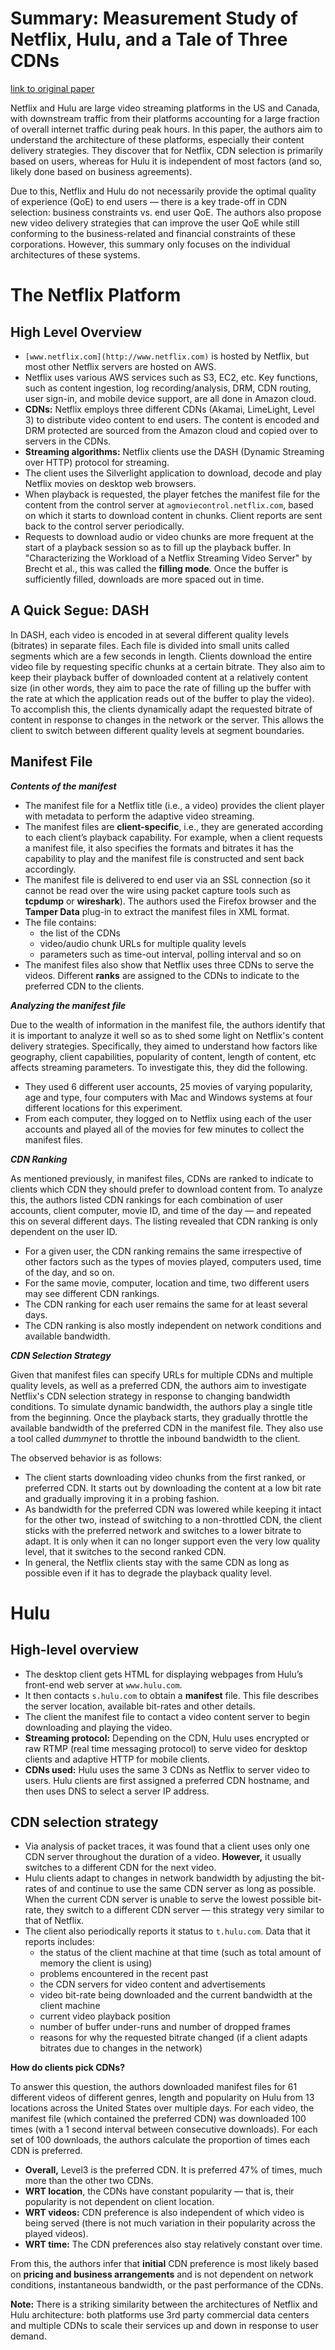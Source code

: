 # Summary: Measurement Study of Netflix, Hulu, and a Tale of Three CDNs

[link to original paper](https://ieeexplore.ieee.org/abstract/document/6915771)

Netflix and Hulu are large video streaming platforms in the US and Canada, with downstream traffic from their platforms accounting for a large fraction of overall internet traffic during peak hours. In this paper, the authors aim to understand the architecture of these platforms, especially their content delivery strategies. They discover that for Netflix, CDN selection is primarily based on users, whereas for Hulu it is independent of most factors (and so, likely done based on business agreements).

Due to this, Netflix and Hulu do not necessarily provide the optimal quality of experience (QoE) to end users — there is a key trade-off in CDN selection: business constraints vs. end user QoE. The authors also propose new video delivery strategies that can improve the user QoE while still conforming to the business-related and financial constraints of these corporations. However, this summary only focuses on the individual architectures of these systems.

# The Netflix Platform

## High Level Overview

- `[www.netflix.com](http://www.netflix.com)` is hosted by Netflix, but most other Netflix servers are hosted on AWS.
- Netflix uses various AWS services such as S3, EC2, etc. Key functions, such as content ingestion, log recording/analysis, DRM, CDN routing, user sign-in, and mobile device support, are all done in Amazon cloud.
- **CDNs:**  Netflix employs three different CDNs (Akamai, LimeLight, Level 3) to distribute video content to end users. The content is encoded and DRM protected are sourced from the Amazon cloud and copied over to servers in the CDNs.
- **Streaming algorithms:**  Netflix clients use the DASH (Dynamic Streaming over HTTP) protocol for streaming.
- The client uses the Silverlight application to download, decode and play Netflix movies on desktop web browsers.
- When playback is requested, the player fetches the manifest file for the content from the
control server at `agmoviecontrol.netflix.com`, based on which it starts to download content in chunks. Client reports are sent back to the control server periodically.
- Requests to download audio or video chunks are more frequent at the start of a playback session so as to fill up the playback buffer. In "Characterizing the Workload of a Netflix Streaming Video Server" by Brecht et al., this was called the **filling mode**. Once the buffer is sufficiently filled, downloads are more spaced out in time.

## A Quick Segue: DASH

In DASH, each video is encoded in at several different quality levels (bitrates) in separate files. Each file is divided into small units called segments which are a few seconds in length. Clients download the entire video file by requesting specific chunks at a certain bitrate. They also aim to keep their playback buffer of downloaded content at a relatively content size (in other words, they aim to pace the rate of filling up the buffer with the rate at which the application reads out of the buffer to play the video). To accomplish this, the clients dynamically adapt the requested bitrate of content in response to changes in the network or the server. This allows the client to switch between different quality levels at segment boundaries.

## Manifest File

***Contents of the manifest***

- The manifest file for a Netflix title (i.e., a video) provides the client player with metadata to perform the adaptive video streaming.
- The manifest files are **client-specific**, i.e., they are generated according to each client’s playback capability. For example, when a client requests a manifest file, it also specifies the formats and bitrates it has the capability to play and the manifest file is constructed and sent back accordingly.
- The manifest file is delivered to end user via an SSL connection (so it cannot be read over the wire using packet capture tools such as **tcpdump** or **wireshark**). The authors used the Firefox browser and the **Tamper Data** plug-in to extract the manifest files in XML format.
- The file contains:
    - the list of the CDNs
    - video/audio chunk URLs for multiple quality levels
    - parameters such as time-out interval, polling interval and so on
- The manifest files also show that Netflix uses three CDNs to serve the videos. Different **ranks** are assigned to the CDNs to indicate to the preferred CDN to the clients.

***Analyzing the manifest file***

Due to the wealth of information in the manifest file, the authors identify that it is important to analyze it well so as to shed some light on Netflix's content delivery strategies. Specifically, they aimed to understand how factors like geography, client capabilities, popularity of content, length of content, etc affects streaming parameters. To investigate this, they did the following.

- They used 6 different user accounts, 25 movies of varying popularity, age and type, four computers with Mac and Windows systems at four different locations for this
experiment.
- From each computer, they logged on to Netflix using each of the user accounts and played all of the movies for few minutes to collect the manifest files.

***CDN Ranking***

As mentioned previously, in manifest files, CDNs are ranked to indicate to clients which CDN they should prefer to download content from. To analyze this, the authors listed CDN rankings for each combination of user accounts, client computer, movie ID, and time of the day — and repeated this on several different days. The listing revealed that  CDN ranking is only dependent on the user ID.

- For a given user, the CDN ranking remains the same irrespective of other factors such as the types of movies played, computers used, time of the day, and so on.
- For the same movie, computer, location and time, two different users may see different CDN rankings.
- The CDN ranking for each user remains the same for at least several days.
- The CDN ranking is also mostly independent on network conditions and available bandwidth.

***CDN Selection Strategy***

Given that manifest files can specify URLs for multiple CDNs and multiple quality levels, as well as a preferred CDN, the authors aim to investigate Netflix's CDN selection strategy in response to changing bandwidth conditions. To simulate dynamic bandwidth, the authors play a single title from the beginning. Once the playback starts, they gradually throttle the available bandwidth of the preferred CDN in the manifest file. They also use a tool called *dummynet* to throttle the inbound bandwidth to the client.

The observed behavior is as follows:

- The client starts downloading video chunks from the first ranked, or preferred CDN. It starts out by downloading the content at a low bit rate and gradually improving it in a probing fashion.
- As bandwidth for the preferred CDN was lowered while keeping it intact for the other two, instead of switching to a non-throttled CDN, the client sticks with the preferred network and switches to a lower bitrate to adapt. It is only when it can no longer support even
the very low quality level, that it switches to the second ranked CDN.
- In general, the Netflix clients stay with the same CDN as long as possible even if it has to degrade the playback quality level.

# Hulu

## High-level overview

- The desktop client gets HTML for displaying webpages from Hulu’s front-end web server at `www.hulu.com`.
- It then contacts `s.hulu.com` to obtain a **manifest** file. This file describes the server location, available bit-rates and other details.
- The client the manifest file to contact a video content server to begin downloading and playing the video.
- **Streaming protocol:** Depending on the CDN, Hulu uses encrypted or raw RTMP (real time messaging protocol) to serve video for desktop clients and adaptive HTTP for mobile clients.
- **CDNs used:** Hulu uses the same 3 CDNs as Netflix to server video to users. Hulu clients are first assigned a preferred CDN hostname, and then uses DNS to select a server IP address.

## CDN selection strategy

- Via analysis of packet traces, it was found that a client uses only one CDN server throughout the duration of a video. **However,** it usually switches to a different CDN for the next video.
- Hulu clients adapt to changes in network bandwidth by adjusting the bit-rates of and continue to use the same CDN server as long as possible. When the current CDN server
is unable to serve the lowest possible bit-rate, they switch to a different CDN server —
 this strategy very similar to that of Netflix.
- The client also periodically reports it status to  `t.hulu.com`. Data that it reports includes:
    - the status of the client machine at that time (such as total amount of memory the client is using)
    - problems encountered in the recent past
    - the CDN servers for video content and advertisements
    - video bit-rate being downloaded and the current bandwidth at the client machine
    - current video playback position
    - number of buffer under-runs and number of dropped frames
    - reasons for why the requested bitrate changed (if a client adapts bitrates due to changes in the network)

**How do clients pick CDNs?**

To answer this question, the authors downloaded manifest files for 61 different videos of different genres, length and popularity on Hulu from 13 locations across the United States over multiple days. For each video, the manifest file (which contained the preferred CDN) was downloaded 100 times (with a 1 second interval between consecutive downloads). For each set of 100 downloads, the authors calculate the proportion of times each CDN is preferred.

- **Overall,** Level3 is the preferred CDN. It is preferred 47% of times, much more than the other two CDNs.
- **WRT location**, the CDNs have constant popularity — that is, their popularity is not dependent on client location.
- **WRT videos:**  CDN preference is also independent of which video is being served (there is not much variation in their popularity across the played videos).
- **WRT time:** The CDN preferences also stay relatively constant over time.

From this, the authors infer that **initial** CDN preference is most likely based on **pricing and business arrangements** and is not dependent on network conditions, instantaneous bandwidth, or the past performance of the CDNs.

**Note:** There is a striking similarity between the architectures of Netflix and Hulu architecture: both platforms use 3rd party commercial data centers and multiple CDNs to scale their services up and down in response to user demand.
